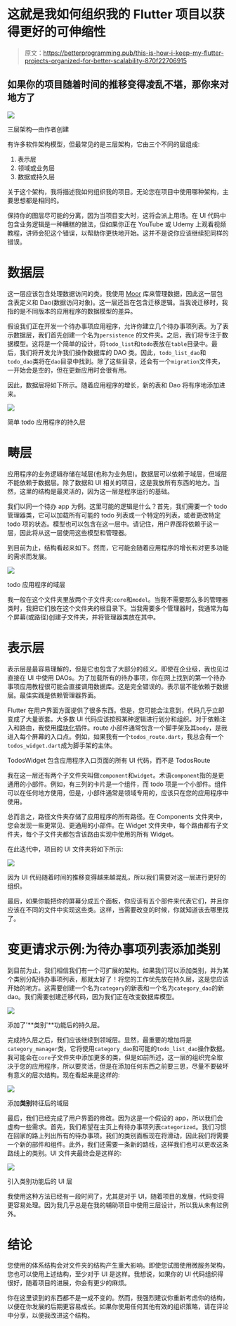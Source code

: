 # 这就是我如何组织我的 Flutter 项目以获得更好的可伸缩性

> 原文：<https://betterprogramming.pub/this-is-how-i-keep-my-flutter-projects-organized-for-better-scalability-870f22706915>

## 如果你的项目随着时间的推移变得凌乱不堪，那你来对地方了

![](img/5127473496ea0ab0279e9ee0d2ba3857.png)

三层架构—由作者创建

有许多软件架构模型，但最常见的是三层架构，它由三个不同的层组成:

1.  表示层
2.  领域或业务层
3.  数据或持久层

关于这个架构，我将描述我如何组织我的项目。无论您在项目中使用哪种架构，主要思想都是相同的。

保持你的图层尽可能的分离，因为当项目变大时，这将会派上用场。在 UI 代码中包含业务逻辑是一种糟糕的做法，但如果你正在 YouTube 或 Udemy 上观看视频教程，讲师会犯这个错误，以帮助你更快地开始。这并不是说你应该继续犯同样的错误。

# 数据层

这一层应该包含处理数据访问的类。我使用 [Moor](https://pub.dev/packages/moor) 库来管理数据，因此这一层包含表定义和 Dao(数据访问对象)。这一层还旨在包含迁移逻辑。当我说迁移时，我指的是不同版本的应用程序的数据模型的差异。

假设我们正在开发一个待办事项应用程序，允许你建立几个待办事项列表。为了表示数据层，我们首先创建一个名为`persistence` 的文件夹。之后，我们将专注于数据模型。这将是一个简单的设计，将`todo_list`和`todo`表放在`table`目录中。最后，我们将开发允许我们操作数据库的 DAO 类。因此，`todo_list_dao`和`todo_dao`类将在`dao`目录中找到。除了这些目录，还会有一个`migration`文件夹，一开始会是空的，但在更新应用时会很有用。

因此，数据层将如下所示。随着应用程序的增长，新的表和 Dao 将有序地添加进来。

![](img/9ce7a72dd0000f8acd13ca0ade44fad5.png)

简单 todo 应用程序的持久层

# 畴层

应用程序的业务逻辑存储在域层(也称为业务层)。数据层可以依赖于域层，但域层不能依赖于数据层。除了数据和 UI 相关的项目，这是我放所有东西的地方。当然，这里的结构是最灵活的，因为这一层是程序运行的基础。

我们以同一个待办 app 为例。这里可能的逻辑是什么？首先，我们需要一个 todo 管理器类，它可以加载所有可能的 todo 列表或一个特定的列表，或者更改特定 todo 项的状态。模型也可以包含在这一层中。请记住，用户界面将依赖于这一层，因此将从这一层使用这些模型和管理器。

到目前为止，结构看起来如下。然而，它可能会随着应用程序的增长和对更多功能的需求而发展。

![](img/81aec54845bba7401667ebe45e92955c.png)

todo 应用程序的域层

我一般在这个文件夹里放两个子文件夹:`core`和`model`。当我不需要那么多的管理器类时，我把它们放在这个文件夹的根目录下。当我需要多个管理器时，我通常为每个屏幕(或路径)创建子文件夹，并将管理器类放在其中。

# 表示层

表示层是最容易理解的，但是它也包含了大部分的歧义。即使在企业级，我也见过直接在 UI 中使用 DAOs。为了加载所有的待办事项，你在网上找到的第一个待办事项应用教程很可能会直接调用数据库。这是完全错误的。表示层不能依赖于数据层。最佳实践是依赖管理器界面。

Flutter 在用户界面方面提供了很多东西。但是，您可能会注意到，代码几乎立即变成了大量嵌套。大多数 UI 代码应该按照某种逻辑进行划分和组织。对于依赖注入和路由，我使用[模块化](https://pub.dev/packages/flutter_modular)插件。route 小部件通常包含一个脚手架及其`body`，是我进入每个屏幕的入口点。例如，如果我有一个`todos_route.dart`，我总会有一个`todos_widget.dart`成为脚手架的主体。

TodosWidget 包含应用程序入口页面的所有 UI 代码，而不是 TodosRoute

我在这一层还有两个子文件夹叫做`component`和`widget`。术语`component`指的是更通用的小部件。例如，有三列的卡片是一个组件，而 todo 项是一个小部件。组件可以在任何地方使用，但是，小部件通常是领域专用的，应该只在您的应用程序中使用。

总而言之，路径文件夹存储了应用程序的所有路径。在 Components 文件夹中，您会发现一些更常见、更通用的小部件。在 Widget 文件夹中，每个路由都有子文件夹，每个子文件夹都包含该路由实现中使用的所有 Widget。

在此迭代中，项目的 UI 文件夹将如下所示:

![](img/83db05a417ed30cacadd8fc47abb87e4.png)

因为 UI 代码随着时间的推移变得越来越混乱，所以我们需要对这一层进行更好的组织。

最后，如果你能把你的屏幕分成五个面板，你应该有五个部件来代表它们，并且你应该在不同的文件中实现这些类。这样，当需要改变的时候，你就知道该去哪里找了。

# 变更请求示例:为待办事项列表添加类别

到目前为止，我们相信我们有一个可扩展的架构。如果我们可以添加类别，并为某个类别分配待办事项列表，那就太好了！将您的工作优先放在持久层，这是您应该开始的地方。这需要创建一个名为`category`的新表和一个名为`category_dao`的新 dao。我们需要创建迁移代码，因为我们正在改变数据库模型。

![](img/a320234e0aad31f99bac627260577d25.png)

添加了'**类别'**功能后的持久层。

完成持久层之后，我们应该继续到领域层。显然，最重要的增加将是`category_manager`类，它将使用`category_dao`和可能的`todo_list_dao`操作数据。我可能会在`core`子文件夹中添加更多的类，但是如前所述，这一层的组织完全取决于您的应用程序，所以要灵活，但是在添加任何东西之前要三思，尽量不要破坏有意义的层次结构。现在看起来是这样的:

![](img/7d063c90da256695ffa3360bd531412d.png)

添加**类别**特征后的域层

最后，我们已经完成了用户界面的修改。因为这是一个假设的 app，所以我们会虚构一些需求。首先，我们希望在主页上有待办事项列表`categorized`。我们习惯在回家的路上列出所有的待办事项。我们的类别面板现在将滑动，因此我们将需要一个新的部件和组件。此外，我们还需要一条新的路线，这样我们也可以更改这条路线上的类别。UI 文件夹最终会是这样的:

![](img/3df74225f27e92f0b0168cb7f97d6d2e.png)

引入类别功能后的 UI 层

我使用这种方法已经有一段时间了，尤其是对于 UI，随着项目的发展，代码变得更容易处理。因为我几乎总是在我的辅助项目中使用三层设计，所以我从未有过例外。

# 结论

您使用的体系结构会对文件夹的结构产生重大影响。即使您试图使用微服务架构，您也可以使用上述结构，至少对于 UI 是这样。我想说，如果你的 UI 代码组织得很好，随着项目的进展，你会有更少的麻烦。

你在这里读到的东西都不是一成不变的。然而，我强烈建议你重新考虑你的结构，以便在你发展的后期更容易成长。如果你使用任何其他有效的组织策略，请在评论中分享，以便我改进这个结构。